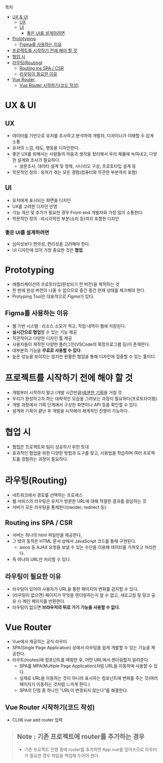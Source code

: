 목차
- [UX & UI](#ux--ui)
  - [UX](#ux)
  - [UI](#ui)
    - [좋은 UI를 설계하려면](#좋은-ui를-설계하려면)
- [Prototyping](#prototyping)
  - [Figma를 사용하는 이유](#figma를-사용하는-이유)
- [프로젝트를 시작하기 전에 해야 할 것](#프로젝트를-시작하기-전에-해야-할-것)
- [협업 시](#협업-시)
- [라우팅(Routing)](#라우팅routing)
  - [Routing ins SPA / CSR](#routing-ins-spa--csr)
  - [라우팅이 필요한 이유](#라우팅이-필요한-이유)
- [Vue Router](#vue-router)
  - [Vue Router 시작하기(코드 작성)](#vue-router-시작하기코드-작성)


# UX & UI

## UX

- 데이터를 기반으로 유저를 조사하고 분석하여 개발자, 디자이너가 이해할 수 있게 소통
- 유저의 느낌, 태도, 행동을 디자인한다.
- 좋은 UX를 위해서는 사람들의 마음과 생각을 정리해서 우리 제품에 녹여내고, 다양한 설계와 조사가 필요하다.
  - 설문조사, 데이터 설계 및 정제, 시나리오 구상, 프로토타입 설계 등
- 학문적인 정의 : 유저가 겪는 모든 경험(컴퓨터와 무관한 부분까지 포함)

## UI

- 유저에게 표시되는 화면을 디자인
- UX를 고려한 디자인 반영
- 기능 개선 및 추가가 필요한 경우 Front-end 개발자와 가장 많이 소통한다.
- 학문적인 정의 : 비시각적인 부분(소리 등)까지 포함한 디자인

### 좋은 UI를 설계하려면

- 심미성보다 편의성, 편리성을 고려해야 한다.
- UI 디자인에 있어 가장 중요한 것은 **협업**

# Prototyping

- 애플리케이션의 프로토타입(완성되기 전 버전)을 제작하는 것
- 한 번에 완성 버전이 나올 수 없으므로 중간 중간 현재 상태를 체크해야 한다.
- Protyping Tool은 대표적으로 *Figma*가 있다.

## Figma를 사용하는 이유

- 웹 기반 시스템 : 리소스 소모가 적고, 작업 내역이 웹에 저장된다.
- **실시간으로 협업**할 수 있는 기능 제공
- 직관적이고 다양한 디자인 툴 제공
- 사용자들이 제작한 다양한 플러그인(VSCode의 확장프로그램 등)이 존재한다.
- 대부분의 기능을 **무료로 사용할 수 있다**.
- 높은 성능을 보이지는 않지만 원활한 협업을 통해 디자인에 집중할 수 있는 툴이다.

# 프로젝트를 시작하기 전에 해야 할 것

- 개발부터 시작하지 말고 (개발 시간만큼)<u>충분한 기획</u>을 거칠 것
- 우리가 완성하고자 하는 대략적인 모습을 그려보는 과정이 필요하다(프로토타이핑).
- 개발 과정에서 기획 단계에서 구상한 화면이나 API 등을 확인할 수 있다.
- 설계와 기획이 끝난 후 개발을 시작해야 체계적인 진행이 가능하다.

# 협업 시

- 협업은 프로젝트와 팀이 성공하기 위한 토대
- 효과적인 협업을 위한 다양한 방법과 도구를 찾고, 사용법을 학습하며 여러 프로젝트를 경험하는 과정이 필요하다.

# 라우팅(Routing)

- 네트워크에서 경로를 선택하는 프로세스
- 웹 서비스의 라우팅은 유저가 방문한 URL에 대해 적절한 결과를 응답하는 것
- 서버가 모든 라우팅을 통제한다(render, redirect 등).

## Routing ins SPA / CSR

- 서버는 하나의 html 파일만을 제공한다.
- 그 밖의 동작은 HTML 문서 상에서 JavaScript 코드를 통해 구현된다.
  - axios 등 AJAX 요청을 보낼 수 있는 수단을 이용해 데이터를 가져오고 처리한다.
- 즉 하나의 URL만 처리할 수 있다.

## 라우팅이 필요한 이유

- 라우팅이 있어야 사용자가 URL을 통한 페이지의 변화를 감지할 수 있다.
- (라우팅이 없으면) 페이지가 무엇을 렌더링하는지 알 수 없고, 새로고침 및 링크 공유 시 메인 페이지를 반환한다.
- 라우팅이 없으면 **브라우저의 뒤로 가기 기능을 사용할 수 없다.**

# Vue Router

- Vue에서 제공하는 공식 라우터
- SPA(Single Page Application) 상에서 라우팅을 쉽게 개발할 수 있는 기능을 제공한다.
- 라우트(routes)에 컴포넌트를 매핑한 후, 어떤 URL에서 렌더링할지 알려준다.
  - SPA를 MPA(Multiple Page Application)처럼 URL을 이동하며 사용할 수 있다.
  - 실제로 URL을 이동하는 것이 아니라 표시하는 컴포넌트에 변화를 주는 것(여러 페이지가 이동하는 것처럼 느끼게 한다.)
  - SPA의 단점 중 하나인 "URL이 변경되지 않는다"를 해결한다.

## Vue Router 시작하기(코드 작성)

- CLI에 vue add router 입력

> ## Note : 기존 프로젝트에 router를 추가하는 경우
> - 기존 프로젝트 진행 중에 router를 추가하면 App.vue를 덮어쓰므로 라우터가 필요한 경우 파일을 백업해 두어야 한다.